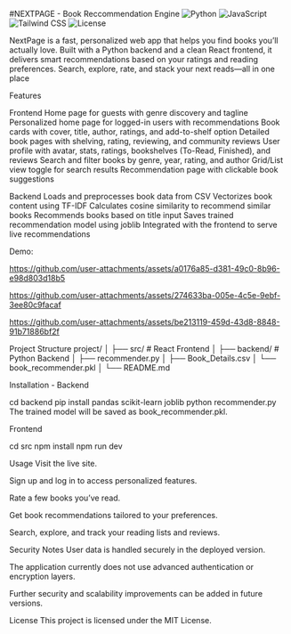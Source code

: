 #NEXTPAGE - Book Reccommendation Engine
![Python](https://img.shields.io/badge/Backend-Python-blue)
![JavaScript](https://img.shields.io/badge/Frontend-JavaScript-yellow)
![Tailwind CSS](https://img.shields.io/badge/Styling-TailwindCSS-38B2AC)
![License](https://img.shields.io/badge/License-MIT-lightgrey)

NextPage is a fast, personalized web app that helps you find books you’ll actually love.
Built with a Python backend and a clean React frontend, it delivers smart recommendations based on your ratings and reading preferences.
Search, explore, rate, and stack your next reads—all in one place


Features

Frontend
Home page for guests with genre discovery and tagline
Personalized home page for logged-in users with recommendations
Book cards with cover, title, author, ratings, and add-to-shelf option
Detailed book pages with shelving, rating, reviewing, and community reviews
User profile with avatar, stats, ratings, bookshelves (To-Read, Finished), and reviews
Search and filter books by genre, year, rating, and author
Grid/List view toggle for search results
Recommendation page with clickable book suggestions

Backend
Loads and preprocesses book data from CSV
Vectorizes book content using TF-IDF
Calculates cosine similarity to recommend similar books
Recommends books based on title input
Saves trained recommendation model using joblib
Integrated with the frontend to serve live recommendations

Demo:


https://github.com/user-attachments/assets/a0176a85-d381-49c0-8b96-e98d803d18b5


https://github.com/user-attachments/assets/274633ba-005e-4c5e-9ebf-3ee80c9facaf


https://github.com/user-attachments/assets/be213119-459d-43d8-8848-91b71886bf2f


Project Structure
project/
│
├── src/                  # React Frontend
│
├── backend/              # Python Backend
│   ├── recommender.py
│   ├── Book_Details.csv
│   └── book_recommender.pkl
│
└── README.md


Installation -
Backend

cd backend
pip install pandas scikit-learn joblib
python recommender.py
The trained model will be saved as book_recommender.pkl.

Frontend

cd src
npm install
npm run dev


Usage
Visit the live site.

Sign up and log in to access personalized features.

Rate a few books you’ve read.

Get book recommendations tailored to your preferences.

Search, explore, and track your reading lists and reviews.

Security Notes
User data is handled securely in the deployed version.

The application currently does not use advanced authentication or encryption layers.

Further security and scalability improvements can be added in future versions.

License
This project is licensed under the MIT License.
